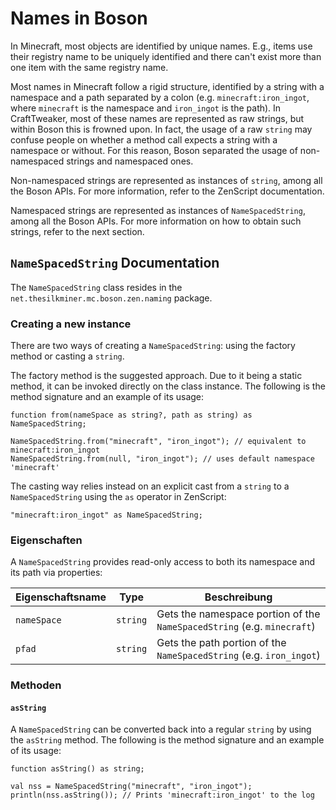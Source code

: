 # Names in Boson

In Minecraft, most objects are identified by unique names. E.g., items use their registry name to be uniquely identified and there can't exist more than one item with the same registry name.

Most names in Minecraft follow a rigid structure, identified by a string with a namespace and a path separated by a colon (e.g. `minecraft:iron_ingot`, where `minecraft` is the namespace and `iron_ingot` is the path). In CraftTweaker, most of these names are represented as raw strings, but within Boson this is frowned upon. In fact, the usage of a raw `string` may confuse people on whether a method call expects a string with a namespace or without. For this reason, Boson separated the usage of non-namespaced strings and namespaced ones.

Non-namespaced strings are represented as instances of `string`, among all the Boson APIs. For more information, refer to the ZenScript documentation.

Namespaced strings are represented as instances of `NameSpacedString`, among all the Boson APIs. For more information on how to obtain such strings, refer to the next section.

## `NameSpacedString` Documentation
The `NameSpacedString` class resides in the `net.thesilkminer.mc.boson.zen.naming` package.

### Creating a new instance
There are two ways of creating a `NameSpacedString`: using the factory method or casting a `string`.

The factory method is the suggested approach. Due to it being a static method, it can be invoked directly on the class instance. The following is the method signature and an example of its usage:

```zenscript
function from(nameSpace as string?, path as string) as NameSpacedString;
```

```zenscript
NameSpacedString.from("minecraft", "iron_ingot"); // equivalent to minecraft:iron_ingot
NameSpacedString.from(null, "iron_ingot"); // uses default namespace 'minecraft'
```

The casting way relies instead on an explicit cast from a `string` to a `NameSpacedString` using the `as` operator in ZenScript:

```zenscript
"minecraft:iron_ingot" as NameSpacedString;
```

### Eigenschaften
A `NameSpacedString` provides read-only access to both its namespace and its path via properties:

| Eigenschaftsname | Type     | Beschreibung                                                            |
| ---------------- | -------- | ----------------------------------------------------------------------- |
| `nameSpace`      | `string` | Gets the namespace portion of the `NameSpacedString` (e.g. `minecraft`) |
| `pfad`           | `string` | Gets the path portion of the `NameSpacedString` (e.g. `iron_ingot`)     |

### Methoden

#### `asString`
A `NameSpacedString` can be converted back into a regular `string` by using the `asString` method. The following is the method signature and an example of its usage:

```zenscript
function asString() as string;
```

```zenscript
val nss = NameSpacedString("minecraft", "iron_ingot");
println(nss.asString()); // Prints 'minecraft:iron_ingot' to the log
```
